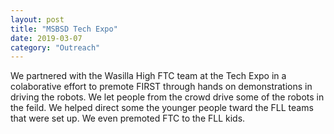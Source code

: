 ```yaml
---
layout: post
title: "MSBSD Tech Expo"
date: 2019-03-07
category: "Outreach"
---
```


We partnered with the Wasilla High FTC team at the Tech Expo in a colaborative effort to premote FIRST through hands on demonstrations in driving the robots. We let people from the crowd drive some of the robots in the feild. We helped direct some the younger people tward the FLL teams that were set up. We even premoted FTC to the FLL kids.
